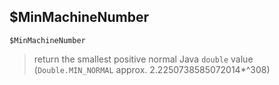 ## $MinMachineNumber

```
$MinMachineNumber
```

> return the smallest positive normal Java `double` value (`Double.MIN_NORMAL` approx. 2.2250738585072014*^308)
  
